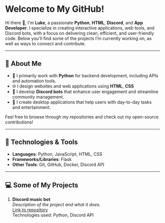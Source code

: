 # Welcome to My GitHub!

Hi there 👋, I'm **Luke**, a passionate **Python**, **HTML**, **Discord**, and **App Developer**. I specialize in creating interactive applications, web tools, and Discord bots, with a focus on delivering clean, efficient, and user-friendly code. Below you'll find some of the projects I’m currently working on, as well as ways to connect and contribute.

---

## 🚀 About Me

- 🐍 I primarily work with **Python** for backend development, including APIs and automation tools.
- 🌐 I design websites and web applications using **HTML**, **CSS**
- 🤖 I develop **Discord bots** that enhance user engagement and streamline community management.
- 📱 I create desktop applications that help users with day-to-day tasks and entertainment.
  
Feel free to browse through my repositories and check out my open-source contributions!

---

## 🔧 Technologies & Tools

- **Languages**: Python, JavaScript, HTML, CSS
- **Frameworks/Libraries**: Flask
- **Other Tools**: Git, GitHub, Docker, Discord API

---

## 💻 Some of My Projects

1. **Discord music bot**  
   *Description of the project and what it does.*  
   [Link to repository](https://github.com/kulisekdev/musicbot)  
   Technologies used: Python, Discord API


